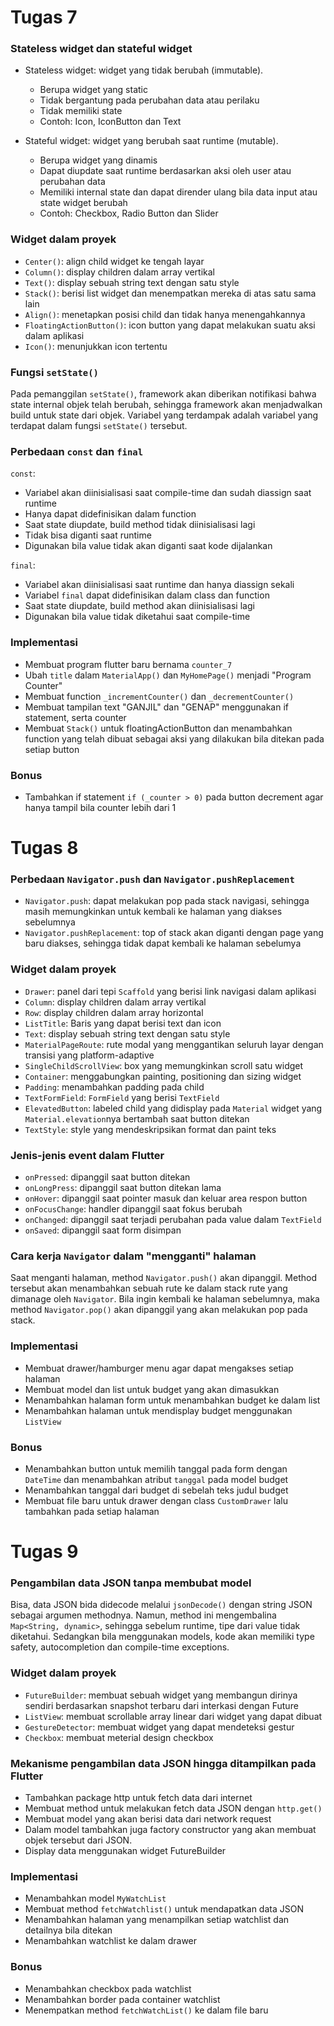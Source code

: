 # Tugas 7

### Stateless widget dan stateful widget
* Stateless widget: widget yang tidak berubah (immutable).
    - Berupa widget yang static
    - Tidak bergantung pada perubahan data atau perilaku
    - Tidak memiliki state
    - Contoh: Icon, IconButton dan Text

* Stateful widget: widget yang berubah saat runtime (mutable).
    - Berupa widget yang dinamis
    - Dapat diupdate saat runtime berdasarkan aksi oleh user atau perubahan data
    - Memiliki internal state dan dapat dirender ulang bila data input atau state widget berubah
    - Contoh: Checkbox, Radio Button dan Slider

### Widget dalam proyek
* `Center()`: align child widget ke tengah layar
* `Column()`: display children dalam array vertikal
* `Text()`: display sebuah string text dengan satu style
* `Stack()`: berisi list widget dan menempatkan mereka di atas satu sama lain
* `Align()`: menetapkan posisi child dan tidak hanya menengahkannya
* `FloatingActionButton()`: icon button yang dapat melakukan suatu aksi dalam aplikasi
* `Icon()`: menunjukkan icon tertentu

### Fungsi `setState()`
Pada pemanggilan `setState()`, framework akan diberikan notifikasi bahwa state internal objek telah berubah, sehingga framework akan menjadwalkan build untuk state dari objek. Variabel yang terdampak adalah variabel yang terdapat dalam fungsi `setState()` tersebut.

### Perbedaan `const` dan `final`
`const`:
* Variabel akan diinisialisasi saat compile-time dan sudah diassign saat runtime
* Hanya dapat didefinisikan dalam function
* Saat state diupdate, build method tidak diinisialisasi lagi
* Tidak bisa diganti saat runtime
* Digunakan bila value tidak akan diganti saat kode dijalankan 

`final`:
* Variabel akan diinisialisasi saat runtime dan hanya diassign sekali
* Variabel `final` dapat didefinisikan dalam class dan function
* Saat state diupdate, build method akan diinisialisasi lagi
* Digunakan bila value tidak diketahui saat compile-time

### Implementasi
* Membuat program flutter baru bernama `counter_7`
* Ubah `title` dalam `MaterialApp()` dan `MyHomePage()` menjadi "Program Counter"
* Membuat function `_incrementCounter()` dan `_decrementCounter()`
* Membuat tampilan text "GANJIL" dan "GENAP" menggunakan if statement, serta counter
* Membuat `Stack()` untuk floatingActionButton dan menambahkan function yang telah dibuat sebagai aksi yang dilakukan bila ditekan pada setiap button 

### Bonus
* Tambahkan if statement `if (_counter > 0)` pada button decrement agar hanya tampil bila counter lebih dari 1


# Tugas 8

### Perbedaan `Navigator.push` dan `Navigator.pushReplacement`
* `Navigator.push`: dapat melakukan pop pada stack navigasi, sehingga masih memungkinkan untuk kembali ke halaman yang diakses sebelumnya
* `Navigator.pushReplacement`: top of stack akan diganti dengan page yang baru diakses, sehingga tidak dapat kembali ke halaman sebelumya

### Widget dalam proyek
* `Drawer`: panel dari tepi `Scaffold` yang berisi link navigasi dalam aplikasi
* `Column`: display children dalam array vertikal
* `Row`: display children dalam array horizontal
* `ListTitle`: Baris yang dapat berisi text dan icon
* `Text`: display sebuah string text dengan satu style
* `MaterialPageRoute`: rute modal yang menggantikan seluruh layar dengan transisi yang platform-adaptive
* `SingleChildScrollView`: box yang memungkinkan scroll satu widget
* `Container`: menggabungkan painting, positioning dan sizing widget
* `Padding`: menambahkan padding pada child
* `TextFormField`: `FormField` yang berisi `TextField`
* `ElevatedButton`: labeled child yang didisplay pada `Material` widget yang `Material.elevation`nya bertambah saat button ditekan 
* `TextStyle`: style yang mendeskripsikan format dan paint teks

### Jenis-jenis event dalam Flutter
* `onPressed`: dipanggil saat button ditekan
* `onLongPress`: dipanggil saat button ditekan lama
* `onHover`: dipanggil saat pointer masuk dan keluar area respon button
* `onFocusChange`: handler dipanggil saat fokus berubah
* `onChanged`: dipanggil saat terjadi perubahan pada value dalam `TextField`
* `onSaved`: dipanggil saat form disimpan

### Cara kerja `Navigator` dalam "mengganti" halaman
Saat menganti halaman, method `Navigator.push()` akan dipanggil. Method tersebut akan menambahkan sebuah rute ke dalam stack rute yang dimanage oleh `Navigator`. Bila ingin kembali ke halaman sebelumnya, maka method `Navigator.pop()` akan dipanggil yang akan melakukan pop pada stack.

### Implementasi
* Membuat drawer/hamburger menu agar dapat mengakses setiap halaman 
* Membuat model dan list untuk budget yang akan dimasukkan
* Menambahkan halaman form untuk menambahkan budget ke dalam list
* Menambahkan halaman untuk mendisplay budget menggunakan `ListView`

### Bonus
* Menambahkan button untuk memilih tanggal pada form dengan `DateTime` dan menambahkan atribut `tanggal` pada model budget
* Menambahkan tanggal dari budget di sebelah teks judul budget
* Membuat file baru untuk drawer dengan class `CustomDrawer` lalu tambahkan pada setiap halaman


# Tugas 9

### Pengambilan data JSON tanpa membubat model
Bisa, data JSON bida didecode melalui `jsonDecode()` dengan string JSON sebagai argumen methodnya. Namun, method ini mengembalina `Map<String, dynamic>`, sehingga sebelum runtime, tipe dari value tidak diketahui. Sedangkan bila menggunakan models, kode akan memiliki type safety, autocompletion dan compile-time exceptions.

### Widget dalam proyek
* `FutureBuilder`: membuat sebuah widget yang membangun dirinya sendiri berdasarkan snapshot terbaru dari interkasi dengan Future
* `ListView`: membuat scrollable array linear dari widget yang dapat dibuat 
* `GestureDetector`: membuat widget yang dapat mendeteksi gestur
* `Checkbox`: membuat meterial design checkbox

### Mekanisme pengambilan data JSON hingga ditampilkan pada Flutter
* Tambahkan package http untuk fetch data dari internet
* Membuat method untuk melakukan fetch data JSON dengan `http.get()`
* Membuat model yang akan berisi data dari network request
* Dalam model tambahkan juga factory constructor yang akan membuat objek tersebut dari JSON.
* Display data menggunakan widget FutureBuilder

### Implementasi
* Menambahkan model `MyWatchList`
* Membuat method `fetchWatchlist()` untuk mendapatkan data JSON
* Menambahkan halaman yang menampilkan setiap watchlist dan detailnya bila ditekan
* Menambahkan watchlist ke dalam drawer

### Bonus 
* Menambahkan checkbox pada watchlist
* Menambahkan border pada container watchlist
* Menempatkan method `fetchWatchList()` ke dalam file baru